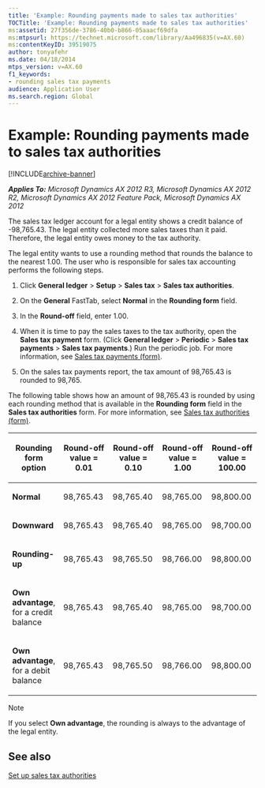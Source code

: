 ```yaml
---
title: 'Example: Rounding payments made to sales tax authorities'
TOCTitle: 'Example: Rounding payments made to sales tax authorities'
ms:assetid: 27f356de-3786-40b0-b866-05aaacf69dfa
ms:mtpsurl: https://technet.microsoft.com/library/Aa496835(v=AX.60)
ms:contentKeyID: 39519075
author: tonyafehr
ms.date: 04/18/2014
mtps_version: v=AX.60
f1_keywords:
- rounding sales tax payments
audience: Application User
ms.search.region: Global
---
```


# Example: Rounding payments made to sales tax authorities 


[!INCLUDE[archive-banner](includes/archive-banner.md)]


_**Applies To:** Microsoft Dynamics AX 2012 R3, Microsoft Dynamics AX 2012 R2, Microsoft Dynamics AX 2012 Feature Pack, Microsoft Dynamics AX 2012_

The sales tax ledger account for a legal entity shows a credit balance of -98,765.43. The legal entity collected more sales taxes than it paid. Therefore, the legal entity owes money to the tax authority.

The legal entity wants to use a rounding method that rounds the balance to the nearest 1.00. The user who is responsible for sales tax accounting performs the following steps.

1.  Click **General ledger** \> **Setup** \> **Sales tax** \> **Sales tax authorities**.

2.  On the **General** FastTab, select **Normal** in the **Rounding form** field.

3.  In the **Round-off** field, enter 1.00.

4.  When it is time to pay the sales taxes to the tax authority, open the **Sales tax payment** form. (Click **General ledger** \> **Periodic** \> **Sales tax payments** \> **Sales tax payments**.) Run the periodic job. For more information, see [Sales tax payments (form)](https://technet.microsoft.com/library/aa583763\(v=ax.60\)).

5.  On the sales tax payments report, the tax amount of 98,765.43 is rounded to 98,765.

The following table shows how an amount of 98,765.43 is rounded by using each rounding method that is available in the **Rounding form** field in the **Sales tax authorities** form. For more information, see [Sales tax authorities (form)](https://technet.microsoft.com/library/aa552841\(v=ax.60\)).

<table>
<colgroup>
<col style="width: 20%" />
<col style="width: 20%" />
<col style="width: 20%" />
<col style="width: 20%" />
<col style="width: 20%" />
</colgroup>
<thead>
<tr class="header">
<th><p><strong>Rounding form</strong> option</p></th>
<th><p><strong>Round-off</strong> value = 0.01</p></th>
<th><p><strong>Round-off</strong> value = 0.10</p></th>
<th><p><strong>Round-off</strong> value = 1.00</p></th>
<th><p><strong>Round-off</strong> value = 100.00</p></th>
</tr>
</thead>
<tbody>
<tr class="odd">
<td><p><strong>Normal</strong></p></td>
<td><p>98,765.43</p></td>
<td><p>98,765.40</p></td>
<td><p>98,765.00</p></td>
<td><p>98,800.00</p></td>
</tr>
<tr class="even">
<td><p><strong>Downward</strong></p></td>
<td><p>98,765.43</p></td>
<td><p>98,765.40</p></td>
<td><p>98,765.00</p></td>
<td><p>98,700.00</p></td>
</tr>
<tr class="odd">
<td><p><strong>Rounding-up</strong></p></td>
<td><p>98,765.43</p></td>
<td><p>98,765.50</p></td>
<td><p>98,766.00</p></td>
<td><p>98,800.00</p></td>
</tr>
<tr class="even">
<td><p><strong>Own advantage</strong>, for a credit balance</p>
<p></p></td>
<td><p>98,765.43</p></td>
<td><p>98,765.40</p></td>
<td><p>98,765.00</p></td>
<td><p>98,700.00</p></td>
</tr>
<tr class="odd">
<td><p><strong>Own advantage</strong>, for a debit balance</p>
<p></p></td>
<td><p>98,765.43</p></td>
<td><p>98,765.50</p></td>
<td><p>98,766.00</p></td>
<td><p>98,800.00</p></td>
</tr>
</tbody>
</table>



> [!NOTE]
> <P>If you select <STRONG>Own advantage</STRONG>, the rounding is always to the advantage of the legal entity.</P>



## See also

[Set up sales tax authorities](set-up-sales-tax-authorities.md)

  


